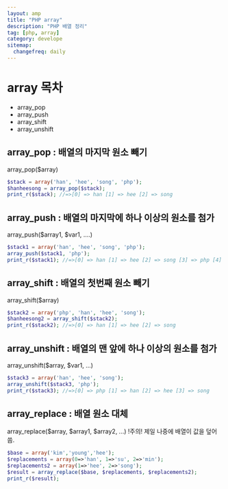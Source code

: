 ```yaml
---
layout: amp
title: "PHP array"
description: "PHP 배열 정리"
tag: [php, array]
category: develope
sitemap:
  changefreq: daily
---
```

# array 목차
* array_pop
* array_push
* array_shift
* array_unshift

## array_pop : 배열의 마지막 원소 빼기
array_pop($array)

```php
$stack = array('han', 'hee', 'song', 'php');
$hanheesong = array_pop($stack);
print_r($stack); //=>[0] => han [1] => hee [2] => song
```

## array_push : 배열의 마지막에 하나 이상의 원소를 첨가
array_push($array1, $var1, ....)

```php
$stack1 = array('han', 'hee', 'song', 'php');
array_push($stack1, 'php');
print_r($stack1); //=>[0] => han [1] => hee [2] => song [3] => php [4] => php
```

## array_shift : 배열의 첫번째 원소 빼기
array_shift($array)

```php
$stack2 = array('php', 'han', 'hee', 'song');
$hanheesong2 = array_shift($stack2);
print_r($stack2); //=>[0] => han [1] => hee [2] => song
```

## array_unshift : 배열의 맨 앞에 하나 이상의 원소를 첨가
array_unshift($array, $var1, ...)

```php
$stack3 = array('han', 'hee', 'song');
array_unshift($stack3, 'php');
print_r($stack3); //=>[0] => php [1] => han [2] => hee [3] => song
```

## array_replace : 배열 원소 대체
array_replace($array, $array1, $array2, ...)
!주의!
제일 나중에 배열이 값을 덮어 씀.
```php
$base = array('kim','young','hee');
$replacements = array(0=>'han', 1=>'su', 2=>'min');
$replacements2 = array(1=>'hee', 2=>'song');
$result = array_replace($base, $replacements, $replacements2);
print_r($result);
```
